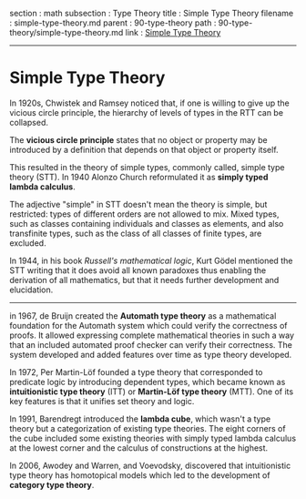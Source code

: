 section    : math
subsection : Type Theory
title      : Simple Type Theory
filename   : simple-type-theory.md
parent     : 90-type-theory
path       : 90-type-theory/simple-type-theory.md
link       : [Simple Type Theory](90-type-theory/simple-type-theory.md)

---

# Simple Type Theory

In 1920s, Chwistek and Ramsey noticed that, if one is willing to give up the vicious circle principle, the hierarchy of levels of types in the RTT can be collapsed. 

The **vicious circle principle** states that no object or property may be introduced by a definition that depends on that object or property itself.

This resulted in the theory of simple types, commonly called, simple type theory (STT). In 1940 Alonzo Church reformulated it as **simply typed lambda calculus**.

The adjective "simple" in STT doesn't mean the theory is simple, but restricted: types of different orders are not allowed to mix. Mixed types, such as classes containing individuals and classes as elements, and also transfinite types, such as the class of all classes of finite types, are excluded.

In 1944, in his book _Russell's mathematical logic_, Kurt Gödel mentioned the STT writing that it does avoid all known paradoxes thus enabling the derivation of all mathematics, but that it needs further development and elucidation.


---

in 1967, de Bruijn created the **Automath type theory** as a mathematical foundation for the Automath system which could verify the correctness of proofs. It allowed expressing complete mathematical theories in such a way that an included automated proof checker can verify their correctness. The system developed and added features over time as type theory developed.

In 1972, Per Martin-Löf founded a type theory that corresponded to predicate logic by introducing dependent types, which became known as **intuitionistic type theory** (ITT) or **Martin-Löf type theory** (MTT). One of its key features is that it unifies set theory and logic.

In 1991, Barendregt introduced the **lambda cube**, which wasn't a type theory but a categorization of existing type theories. The eight corners of the cube included some existing theories with simply typed lambda calculus at the lowest corner and the calculus of constructions at the highest.

In 2006, Awodey and Warren, and Voevodsky, discovered that intuitionistic type theory has homotopical models which led to the development of **category type theory**.
